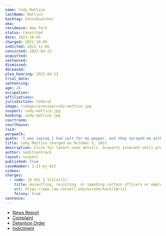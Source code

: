 ```yaml
---
name: Cody Mattice
lastName: Mattice
hashtag: FenceSnatcher
aka:
residence: New York
status: Convicted
date: 2021-10-05
charged: 2021-10-05
indicted: 2021-11-05
convicted: 2022-04-22
acquitted:
sentenced:
dismissed:
deceased:
plea_hearing: 2022-04-22
trial_date:
sentencing:
age: 28
occupation:
affiliations:
jurisdiction: Federal
image: /images/preview/cody-mattice.jpg
suspect: cody-mattice.jpg
booking: cody-mattice.jpg
courtroom:
courthouse:
raid:
perpwalk:
quote: "I was saying I had salt for my pepper, and they sprayed me with more pepper"
title: Cody Mattice charged on October 5, 2021
description: Click for latest case details. Suspects innocent until proven guilty.
author: seditiontrack
layout: suspect
published: true
caseNumber: 1:21-mj-622
videos:
charges:
  - code: 18 USC § 111(a)(1)
    title: Assaulting, resisting, or impeding certain officers or employees
    url: https://www.law.cornell.edu/uscode/text/18/111
    felony: true
sentence:
---
```


- [News Report](https://www.huffpost.com/entry/cody-mattice-james-mault-capitol-attack-trump_n_61620bbde4b0fc312c97ca8b)
- [Complaint](https://www.justice.gov/usao-dc/case-multi-defendant/file/1441376/download)
- [Detention Order](https://extremism.gwu.edu/sites/g/files/zaxdzs2191/f/Cody%20Mattice%20Detention%20Order.pdf)
- [Indictment](https://extremism.gwu.edu/sites/g/files/zaxdzs2191/f/Cody%20Mattice%20and%20James%20Phillip%20Mault%20Indictment.pdf)
